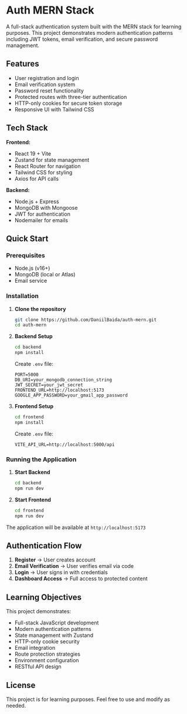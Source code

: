 # Auth MERN Stack

A full-stack authentication system built with the MERN stack for learning purposes. This project demonstrates modern authentication patterns including JWT tokens, email verification, and secure password management.

## Features

-   User registration and login
-   Email verification system
-   Password reset functionality
-   Protected routes with three-tier authentication
-   HTTP-only cookies for secure token storage
-   Responsive UI with Tailwind CSS

## Tech Stack

**Frontend:**

-   React 19 + Vite
-   Zustand for state management
-   React Router for navigation
-   Tailwind CSS for styling
-   Axios for API calls

**Backend:**

-   Node.js + Express
-   MongoDB with Mongoose
-   JWT for authentication
-   Nodemailer for emails

## Quick Start

### Prerequisites

-   Node.js (v16+)
-   MongoDB (local or Atlas)
-   Email service

### Installation

1. **Clone the repository**

    ```bash
    git clone https://github.com/DaniilBaida/auth-mern.git
    cd auth-mern
    ```

2. **Backend Setup**

    ```bash
    cd backend
    npm install
    ```

    Create `.env` file:

    ```env
    PORT=5000
    DB_URI=your_mongodb_connection_string
    JWT_SECRET=your_jwt_secret
    FRONTEND_URL=http://localhost:5173
    GOOGLE_APP_PASSWORD=your_gmail_app_password
    ```

3. **Frontend Setup**

    ```bash
    cd frontend
    npm install
    ```

    Create `.env` file:

    ```env
    VITE_API_URL=http://localhost:5000/api
    ```

### Running the Application

1. **Start Backend**

    ```bash
    cd backend
    npm run dev
    ```

2. **Start Frontend**
    ```bash
    cd frontend
    npm run dev
    ```

The application will be available at `http://localhost:5173`

## Authentication Flow

1. **Register** → User creates account
2. **Email Verification** → User verifies email via code
3. **Login** → User signs in with credentials
4. **Dashboard Access** → Full access to protected content

## Learning Objectives

This project demonstrates:

-   Full-stack JavaScript development
-   Modern authentication patterns
-   State management with Zustand
-   HTTP-only cookie security
-   Email integration
-   Route protection strategies
-   Environment configuration
-   RESTful API design

## License

This project is for learning purposes. Feel free to use and modify as needed.
